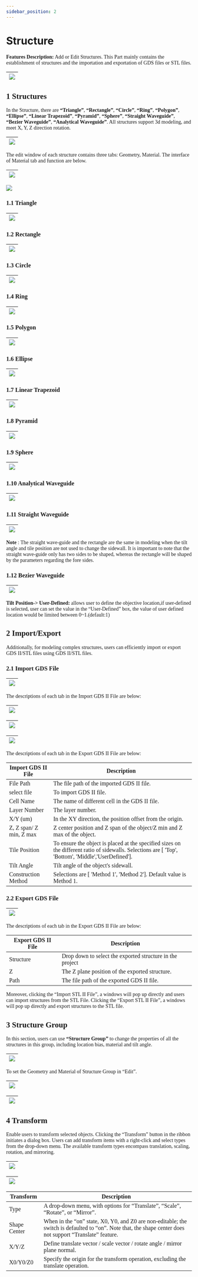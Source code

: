 ```yaml
---
sidebar_position: 2
---
```


# Structure

<font face = "Calibri">

<div class="text-justify">

__Features Description:__ Add or Edit Structures. This Part mainly contains the establishment of structures and the importation and exportation of GDS files or STL files.

| ![](../../../static/img/tutorial/structures/1.png) |
| :------------------------------------------------------------: |

## 1 Structures

In the Structure, there are __“Triangle”__, __“Rectangle”__, __“Circle”__, __“Ring”__, __“Polygon”__, __“Ellipse”__, __“Linear Trapezoid”__, __“Pyramid”__, __“Sphere”__, __“Straight Waveguide”__, __“Bezier Waveguide”__, __“Analytical Waveguide”__. All structures support 3d modeling, and meet X, Y, Z direction rotation.

| ![](../../../static/img/tutorial/structures/structures.png)|
| :------------------------------------------------------------: |

The edit window of each structure contains three tabs: Geometry, Material. The interface of Material tab and function are below.


| ![](../../../static/img/tutorial/structures/Metrial_tab.png)|
| :------------------------------------------------------------: |

![](../../../static/img/tutorial/structures/Metrial_tab2.png)


### 1.1 Triangle

|![](../../../static/img/tutorial/structures/triangle.png) |
| :------------------------------------------------------------: |


### 1.2 Rectangle

|![](../../../static/img/tutorial/structures/rectangle.png) |
| :------------------------------------------------------------: |


### 1.3 Circle
|![](../../../static/img/tutorial/structures/circle.png) |
| :------------------------------------------------------------: |


### 1.4 Ring

| ![](../../../static/img/tutorial/structures/ring.png)|
| :------------------------------------------------------------: |

### 1.5 Polygon

| ![](../../../static/img/tutorial/structures/polygon.png)|
| :------------------------------------------------------------: |

### 1.6 Ellipse

| ![](../../../static/img/tutorial/structures/ellipse.png)|
| :------------------------------------------------------------: |

### 1.7 Linear Trapezoid

| ![](../../../static/img/tutorial/structures/linear_trapezoid.png)|
| :------------------------------------------------------------: |

### 1.8 Pyramid

| ![](../../../static/img/tutorial/structures/pyramid.png)|
| :------------------------------------------------------------: |


### 1.9 Sphere

| ![](../../../static/img/tutorial/structures/sphere.png)|
| :------------------------------------------------------------: |

### 1.10 Analytical Waveguide

| ![](../../../static/img/tutorial/structures/ana_waveguide.png)|
| :------------------------------------------------------------: |

### 1.11 Straight Waveguide

| ![](../../../static/img/tutorial/structures/straight_waveguide.png)|
| :------------------------------------------------------------: |

__Note__ : The straight wave-guide and the rectangle are the same in modeling when the tilt angle and tile position are not used to change the sidewall. It is important to note that the straight wave-guide only has two sides to be shaped, whereas the rectangle will be shaped by the parameters regarding the fore sides.


### 1.12 Bezier Waveguide

| ![](../../../static/img/tutorial/structures/bezier_waveguide.png)|
| :------------------------------------------------------------: |

__Tilt Position-> User-Defined:__ allows user to define the objective location,if user-defined is selected, user can set the value in the “User-Defined” box, the value of user defined location would be limited between 0~1.(default:1)

## 2 Import/Export

Additionally, for modeling complex structures, users can efficiently import or export GDS II/STL files using GDS II/STL files.

### 2.1 Import GDS File

| ![](../../../static/img/tutorial/structures/import_gds.png)|
| :------------------------------------------------------------: |

The descriptions of each tab in the Import GDS II File are below:

| ![](../../../static/img/tutorial/structures/gds1.png)|
| :------------------------------------------------------------: |

| ![](../../../static/img/tutorial/structures/gds2.png)|
| :------------------------------------------------------------: |

| ![](../../../static/img/tutorial/structures/gds3.png)|
| :------------------------------------------------------------: |

The descriptions of each tab in the Export GDS II File are below:

| Import GDS II File | Description |
|--------------------|-------------|
| File Path          | The file path of the imported GDS II file. |
| select file        | To import GDS II file. |
| Cell Name          | The name of different cell in the GDS II file. |
| Layer Number       | The layer number. |
| X/Y (um)           | In the XY direction, the position offset from the origin. |
| Z, Z span/ Z min, Z max | Z center position and Z span of the object/Z min and Z max of the object. |
| Tile Position      | To ensure the object is placed at the specified sizes on the different ratio of sidewalls. Selections are [ 'Top', 'Bottom', 'Middle','UserDefined']. |
| Tilt Angle         | Tilt angle of the object's sidewall. |
| Construction Method | Selections are [ 'Method 1', 'Method 2']. Default value is Method 1. |


### 2.2 Export GDS File

| ![](../../../static/img/tutorial/structures/exdgs.png)|
| :------------------------------------------------------------: |

The descriptions of each tab in the Export GDS II File are below:

| Export GDS II File | Description                                      |
|--------------------|--------------------------------------------------|
| Structure          | Drop down to select the exported structure in the project |
| Z                  | The Z plane position of the exported structure.  |
| Path               | The file path of the exported GDS II file.       |


Moreover, clicking the “Import STL II File”, a windows will pop up directly and users can import structures from the STL File. Clicking the “Export STL II File”, a windows will pop up directly and export structures to the STL file.

## 3 Structure Group

In this section, users can use __“Structure Group”__ to change the properties of all the structures in this group, including location bias, material and tilt angle.


| ![](../../../static/img/tutorial/structures/structure_group.png)|
| :------------------------------------------------------------: |

To set the Geometry and Material of Structure Group in “Edit”.


| ![](../../../static/img/tutorial/structures/sg1.png)|
| :------------------------------------------------------------: |

| ![](../../../static/img/tutorial/structures/sg2.png)|
| :------------------------------------------------------------: |

## 4 Transform

Enable users to transform selected objects. Clicking the “Transform” button in the ribbon initiates a dialog box. Users can add transform items with a right-click and select types from the drop-down menu. The available transform types encompass translation, scaling, rotation, and mirroring.

| ![](../../../static/img/tutorial/structures/ts1.png)|
| :------------------------------------------------------------: |

| ![](../../../static/img/tutorial/structures/ts2.png)|
| :------------------------------------------------------------: |

| Transform | Description                                      |
|--------------------|--------------------------------------------------|
|Type| A drop-down menu, with options for “Translate”, “Scale”, “Rotate”, or “Mirror”.|
|Shape Center| When in the “on” state, X0, Y0, and Z0 are non-editable; the switch is defaulted to “on”. Note that, the shape center does not support “Translate” feature.|
|X/Y/Z | Define translate vector / scale vector / rotate angle / mirror plane normal.|
|X0/Y0/Z0 | Specify the origin for the transform operation, excluding the translate operation.|


</div>

</font>
